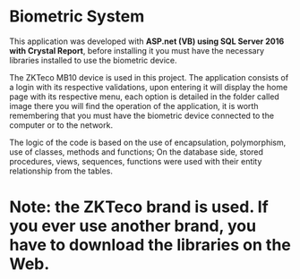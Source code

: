 # Biometric System
This application was developed with <strong>ASP.net (VB) using SQL Server 2016 with Crystal Report</strong>, before installing it you must have the necessary libraries installed to use the biometric device. 

The ZKTeco MB10 device is used in this project. The application consists of a login with its respective validations, upon entering it will display the home page with its respective menu, each option is detailed in the folder called image there you will find the operation of the application, it is worth remembering that you must have the biometric device connected to the computer or to the network. 

The logic of the code is based on the use of encapsulation, polymorphism, use of classes, methods and functions; On the database side, stored procedures, views, sequences, functions were used with their entity relationship from the tables. 
# Note: the ZKTeco brand is used. If you ever use another brand, you have to download the libraries on the Web.
